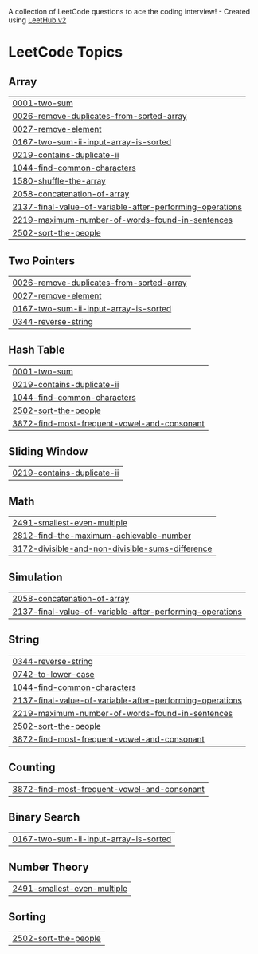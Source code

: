 A collection of LeetCode questions to ace the coding interview! - Created using [LeetHub v2](https://github.com/arunbhardwaj/LeetHub-2.0)
<!---LeetCode Topics Start-->
# LeetCode Topics
## Array
|  |
| ------- |
| [0001-two-sum](https://github.com/yousafhub-w/Leetcode/tree/master/0001-two-sum) |
| [0026-remove-duplicates-from-sorted-array](https://github.com/yousafhub-w/Leetcode/tree/master/0026-remove-duplicates-from-sorted-array) |
| [0027-remove-element](https://github.com/yousafhub-w/Leetcode/tree/master/0027-remove-element) |
| [0167-two-sum-ii-input-array-is-sorted](https://github.com/yousafhub-w/Leetcode/tree/master/0167-two-sum-ii-input-array-is-sorted) |
| [0219-contains-duplicate-ii](https://github.com/yousafhub-w/Leetcode/tree/master/0219-contains-duplicate-ii) |
| [1044-find-common-characters](https://github.com/yousafhub-w/Leetcode/tree/master/1044-find-common-characters) |
| [1580-shuffle-the-array](https://github.com/yousafhub-w/Leetcode/tree/master/1580-shuffle-the-array) |
| [2058-concatenation-of-array](https://github.com/yousafhub-w/Leetcode/tree/master/2058-concatenation-of-array) |
| [2137-final-value-of-variable-after-performing-operations](https://github.com/yousafhub-w/Leetcode/tree/master/2137-final-value-of-variable-after-performing-operations) |
| [2219-maximum-number-of-words-found-in-sentences](https://github.com/yousafhub-w/Leetcode/tree/master/2219-maximum-number-of-words-found-in-sentences) |
| [2502-sort-the-people](https://github.com/yousafhub-w/Leetcode/tree/master/2502-sort-the-people) |
## Two Pointers
|  |
| ------- |
| [0026-remove-duplicates-from-sorted-array](https://github.com/yousafhub-w/Leetcode/tree/master/0026-remove-duplicates-from-sorted-array) |
| [0027-remove-element](https://github.com/yousafhub-w/Leetcode/tree/master/0027-remove-element) |
| [0167-two-sum-ii-input-array-is-sorted](https://github.com/yousafhub-w/Leetcode/tree/master/0167-two-sum-ii-input-array-is-sorted) |
| [0344-reverse-string](https://github.com/yousafhub-w/Leetcode/tree/master/0344-reverse-string) |
## Hash Table
|  |
| ------- |
| [0001-two-sum](https://github.com/yousafhub-w/Leetcode/tree/master/0001-two-sum) |
| [0219-contains-duplicate-ii](https://github.com/yousafhub-w/Leetcode/tree/master/0219-contains-duplicate-ii) |
| [1044-find-common-characters](https://github.com/yousafhub-w/Leetcode/tree/master/1044-find-common-characters) |
| [2502-sort-the-people](https://github.com/yousafhub-w/Leetcode/tree/master/2502-sort-the-people) |
| [3872-find-most-frequent-vowel-and-consonant](https://github.com/yousafhub-w/Leetcode/tree/master/3872-find-most-frequent-vowel-and-consonant) |
## Sliding Window
|  |
| ------- |
| [0219-contains-duplicate-ii](https://github.com/yousafhub-w/Leetcode/tree/master/0219-contains-duplicate-ii) |
## Math
|  |
| ------- |
| [2491-smallest-even-multiple](https://github.com/yousafhub-w/Leetcode/tree/master/2491-smallest-even-multiple) |
| [2812-find-the-maximum-achievable-number](https://github.com/yousafhub-w/Leetcode/tree/master/2812-find-the-maximum-achievable-number) |
| [3172-divisible-and-non-divisible-sums-difference](https://github.com/yousafhub-w/Leetcode/tree/master/3172-divisible-and-non-divisible-sums-difference) |
## Simulation
|  |
| ------- |
| [2058-concatenation-of-array](https://github.com/yousafhub-w/Leetcode/tree/master/2058-concatenation-of-array) |
| [2137-final-value-of-variable-after-performing-operations](https://github.com/yousafhub-w/Leetcode/tree/master/2137-final-value-of-variable-after-performing-operations) |
## String
|  |
| ------- |
| [0344-reverse-string](https://github.com/yousafhub-w/Leetcode/tree/master/0344-reverse-string) |
| [0742-to-lower-case](https://github.com/yousafhub-w/Leetcode/tree/master/0742-to-lower-case) |
| [1044-find-common-characters](https://github.com/yousafhub-w/Leetcode/tree/master/1044-find-common-characters) |
| [2137-final-value-of-variable-after-performing-operations](https://github.com/yousafhub-w/Leetcode/tree/master/2137-final-value-of-variable-after-performing-operations) |
| [2219-maximum-number-of-words-found-in-sentences](https://github.com/yousafhub-w/Leetcode/tree/master/2219-maximum-number-of-words-found-in-sentences) |
| [2502-sort-the-people](https://github.com/yousafhub-w/Leetcode/tree/master/2502-sort-the-people) |
| [3872-find-most-frequent-vowel-and-consonant](https://github.com/yousafhub-w/Leetcode/tree/master/3872-find-most-frequent-vowel-and-consonant) |
## Counting
|  |
| ------- |
| [3872-find-most-frequent-vowel-and-consonant](https://github.com/yousafhub-w/Leetcode/tree/master/3872-find-most-frequent-vowel-and-consonant) |
## Binary Search
|  |
| ------- |
| [0167-two-sum-ii-input-array-is-sorted](https://github.com/yousafhub-w/Leetcode/tree/master/0167-two-sum-ii-input-array-is-sorted) |
## Number Theory
|  |
| ------- |
| [2491-smallest-even-multiple](https://github.com/yousafhub-w/Leetcode/tree/master/2491-smallest-even-multiple) |
## Sorting
|  |
| ------- |
| [2502-sort-the-people](https://github.com/yousafhub-w/Leetcode/tree/master/2502-sort-the-people) |
<!---LeetCode Topics End-->